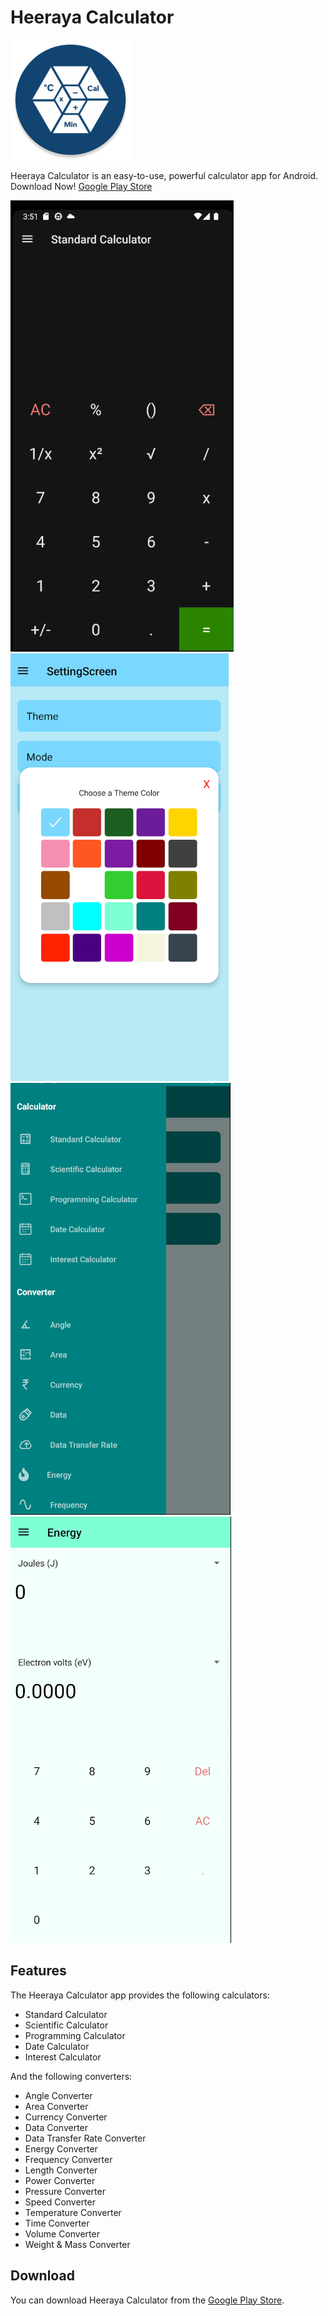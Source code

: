 # Heeraya Calculator
![Screenshot](./sample_images/logo.png)

Heeraya Calculator is an easy-to-use, powerful calculator app for Android.
Download Now! [Google Play Store](https://play.google.com/store/apps/details?id=com.heerayacalculator)

![Screenshot](./sample_images/1.png)
![Screenshot](./sample_images/2.png)
![Screenshot](./sample_images/3.png)
![Screenshot](./sample_images/4.png)

## Features

The Heeraya Calculator app provides the following calculators:

- Standard Calculator
- Scientific Calculator
- Programming Calculator
- Date Calculator
- Interest Calculator

And the following converters:

- Angle Converter
- Area Converter
- Currency Converter
- Data Converter
- Data Transfer Rate Converter
- Energy Converter
- Frequency Converter
- Length Converter
- Power Converter
- Pressure Converter
- Speed Converter
- Temperature Converter
- Time Converter
- Volume Converter
- Weight & Mass Converter


## Download

You can download Heeraya Calculator from the [Google Play Store](https://play.google.com/store/apps/details?id=com.heerayacalculator).

